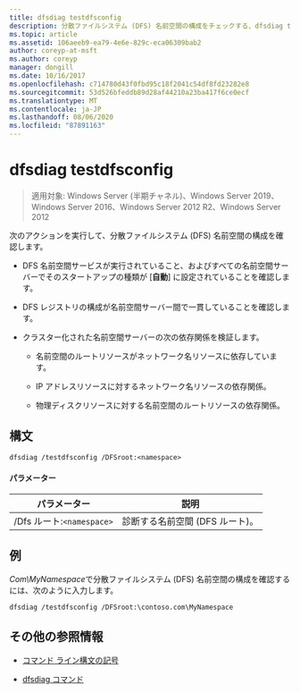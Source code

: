 ```yaml
---
title: dfsdiag testdfsconfig
description: 分散ファイルシステム (DFS) 名前空間の構成をチェックする、dfsdiag testdfsconfig のリファレンス記事。
ms.topic: article
ms.assetid: 106aeeb9-ea79-4e6e-829c-eca06309bab2
author: coreyp-at-msft
ms.author: coreyp
manager: dongill
ms.date: 10/16/2017
ms.openlocfilehash: c714780d43f0fbd95c18f2041c54df8fd23282e8
ms.sourcegitcommit: 53d526bfeddb89d28af44210a23ba417f6ce0ecf
ms.translationtype: MT
ms.contentlocale: ja-JP
ms.lasthandoff: 08/06/2020
ms.locfileid: "87891163"
---
```

# <a name="dfsdiag-testdfsconfig"></a>dfsdiag testdfsconfig

> 適用対象: Windows Server (半期チャネル)、Windows Server 2019、Windows Server 2016、Windows Server 2012 R2、Windows Server 2012

次のアクションを実行して、分散ファイルシステム (DFS) 名前空間の構成を確認します。

- DFS 名前空間サービスが実行されていること、およびすべての名前空間サーバーでそのスタートアップの種類が [**自動**] に設定されていることを確認します。

- DFS レジストリの構成が名前空間サーバー間で一貫していることを確認します。

- クラスター化された名前空間サーバーの次の依存関係を検証します。

  - 名前空間のルートリソースがネットワーク名リソースに依存しています。

  - IP アドレスリソースに対するネットワーク名リソースの依存関係。

  - 物理ディスクリソースに対する名前空間のルートリソースの依存関係。

## <a name="syntax"></a>構文

```
dfsdiag /testdfsconfig /DFSroot:<namespace>
```

#### <a name="parameters"></a>パラメーター

| パラメーター | 説明 |
| --------- | ----------- |
| /Dfs ルート:`<namespace>` | 診断する名前空間 (DFS ルート)。 |

## <a name="examples"></a>例

*Com\MyNamespace*で分散ファイルシステム (DFS) 名前空間の構成を確認するには、次のように入力します。

```
dfsdiag /testdfsconfig /DFSroot:\contoso.com\MyNamespace
```

## <a name="additional-references"></a>その他の参照情報

- [コマンド ライン構文の記号](command-line-syntax-key.md)

- [dfsdiag コマンド](dfsdiag.md)
